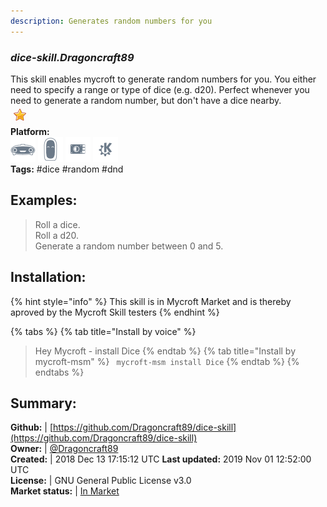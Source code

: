 ```yaml
---
description: Generates random numbers for you
---
```


### _dice-skill.Dragoncraft89_  
This skill enables mycroft to generate random numbers for you.
You either need to specify a range or type of dice (e.g. d20).
Perfect whenever you need to generate a random number, but don't have a dice nearby.  
![](../.gitbook/assets/star.png)  
**Platform:**  
 ![Mark I](../.gitbook/assets/mark-1-icon.png)  ![Mark II](../.gitbook/assets/mark-2-icon.png)  ![Picroft](../.gitbook/assets/picroft-icon.png)  ![plasmoid](../.gitbook/assets/kde.png)   
**Tags:** \#dice \#random \#dnd   
## Examples:  
> Roll a dice.  
> Roll a d20.  
> Generate a random number between 0 and 5.  
  
## Installation:  
{% hint style="info" %}
This skill is in Mycroft Market and is thereby aproved by the Mycroft Skill testers
{% endhint %}
    
{% tabs %}
{% tab title="Install by voice" %}
> Hey Mycroft - install Dice
{% endtab %}
  {% tab title="Install by mycroft-msm" %}
``` mycroft-msm install Dice```
{% endtab %}
  {% endtabs %}
    
## Summary:  
**Github:** | [https://github.com/Dragoncraft89/dice-skill](https://github.com/Dragoncraft89/dice-skill)  
**Owner:** | [@Dragoncraft89](https://github.com/Dragoncraft89)  
**Created:** | 2018 Dec 13 17:15:12 UTC  **Last updated:** 2019 Nov 01 12:52:00 UTC  
**License:** | GNU General Public License v3.0  
**Market status:** | [In Market](https://market.mycroft.ai/skill/dice-skill)  
